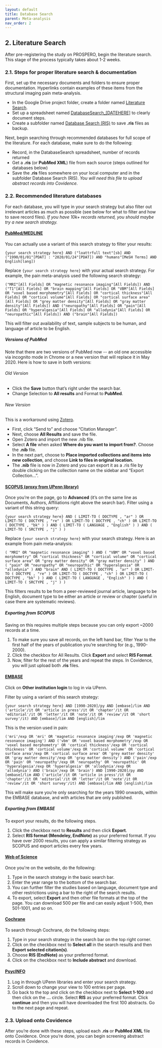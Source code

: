 ```yaml
---
layout: default
title: Database Search
parent: Meta-analysis
nav_order: 2
---
```


## 2. Literature Search
After pre-registering the study on PROSPERO, begin the literature search. This stage of the process typically takes about 1-2 weeks.

### 2.1. Steps for proper literature search & documentation
First, set up the necessary documents and folders to ensure proper documentation. Hyperlinks contain examples of these items from the structural imaging pain meta-analysis.
* In the Google Drive project folder, create a folder named [Literature Search](https://drive.google.com/drive/folders/1n1YZ9BZtv2tSgcLJ7nxbPDot3edv32qR?usp=sharing).
* Set up a spreadsheet named [DatabaseSearch_[DATEHERE]](https://drive.google.com/open?id=1dZvsAdXGOQoFJGLC5N_EEsKJIXE4nNBB-dtgCeKqik8) to clearly document steps.
* Create a subfolder named [Database Search (RIS)](https://drive.google.com/open?id=1eRSWhYCCc6huxQre2lvTy99p5rRCmaZG) to save **.ris** files as backup.

Next, begin searching through recommended databases for full scope of the literature. For each database, make sure to do the following:
* Record, in the DatabaseSearch spreadsheet, number of records returned
* Get a **.ris** (or **PubMed XML**)  file from each source (steps outlined for databases below)
* Save the **.ris** files somewhere on your local computer and in the subfolder Database Search (RIS). *You will need this file to upload abstract records into Covidence.*

### 2.2. Recommended literature databases
For each database, you will type in your search strategy but also filter out irrelevant articles as much as possible (see below for what to filter and how to save record files). *If you have 10k+ records returned, you should maybe try a new search strategy.*

#### [PubMed/MEDLINE](https://pubmed.ncbi.nlm.nih.gov)
You can actually use a variant of this search strategy to filter your results:
```
{your search strategy here} AND ("loattrfull text"[sb] AND ("1990/01/01"[PDAT] : "2020/01/24"[PDAT]) AND "humans"[MeSH Terms] AND English[lang])
```

Replace `{your search strategy here}` with your actual search strategy. For example, the pain meta-analysis used the following search strategy:

```
("MRI"[All Fields] OR "magnetic resonance imaging"[All Fields]) AND ("T1"[All Fields] OR "brain mapping"[All Fields] OR "VBM"[All Fields] OR "voxel based morphometry"[All Fields] OR "cortical thickness"[All Fields] OR "cortical volume"[All Fields] OR "cortical surface area"[All Fields] OR "grey matter density"[All Fields] OR "gray matter density"[All Fields]) AND ("neuropathy"[All Fields] OR "pain"[All Fields] OR "hyperalgesia"[All Fields] OR "allodynia"[All Fields] OR "neuropathic"[All Fields]) AND ("brain"[All Fields])
```
This will filter out availability of text, sample subjects to be human, and language of article to be English.

##### Versions of PubMed

Note that there are two versions of PubMed now -- an old one accessible via incognito mode in Chrome or a new version that will replace it in May 2020. Here is how to save in both versions:

###### Old Version
* Click the **Save** button that’s right under the search bar.
* Change Selection to **All results** and Format to **PubMed**.

###### New Version
This is a workaround using [Zotero](https://zotero.org).
* First, click “Send to” and choose “Citation Manager”.
* Next, choose **All Results** and save the file.
* Open Zotero and import the new .nib file.
* Select **A file** when asked **Where do you want to import from?**. Choose the **.nib** file.
* In the next part, choose to **Place imported collections and items into new collection**, and choose **Link to files in original location.**
* The **.nib** file is now in Zotero and you can export it as a .ris file by double clicking on the collection name on the sidebar and “Export Collection…”.



#### [SCOPUS (proxy from UPenn library)](https://www-scopus-com.proxy.library.upenn.edu/)

Once you’re on the page, go to **Advanced** (it’s on the same line as Documents, Authors, Affiliations right above the search bar).
Filter using a variant of this string query:

```
{your search strategy here} AND ( LIMIT-TO ( DOCTYPE , "ar" ) OR LIMIT-TO ( DOCTYPE , "re" ) OR LIMIT-TO ( DOCTYPE , "ch" ) OR LIMIT-TO ( DOCTYPE , "bk" ) ) AND ( LIMIT-TO ( LANGUAGE , "English" ) ) AND ( LIMIT-TO ( SRCTYPE , "j" ) )
```

Replace `{your search strategy here}` with your search strategy. Here is an example from pain meta-analysis:

```
( "MRI" OR "magnetic resonance imaging" ) AND ( "VBM" OR "voxel based morphometry" OR "cortical thickness" OR "cortical volume" OR "cortical surface area" OR "grey matter density" OR "gray matter density" ) AND ( "pain" OR "neuropathy" OR "neuropathic" OR "hyperalgesia" OR "allodynia" ) AND "brain" AND ( LIMIT-TO ( DOCTYPE , "ar" ) OR LIMIT-TO ( DOCTYPE , "re" ) OR LIMIT-TO ( DOCTYPE , "ch" ) OR LIMIT-TO ( DOCTYPE , "bk" ) ) AND ( LIMIT-TO ( LANGUAGE , "English" ) ) AND ( LIMIT-TO ( SRCTYPE , "j" ) )
```
This filters results to be from a peer-reviewed journal article, language to be English, document type to be either an article or review or chapter (useful in case there are systematic reviews).

##### Exporting from SCOPUS

Saving on this requires multiple steps because you can only export ~2000 records at a time.

1. To make sure you save all records, on the left hand bar, filter Year to the first half of the years of publication you’re searching for (e.g., 1990-2000).
2. Click the checkbox for All Results. Click **Export** and select **RIS Format**.
3. Now, filter for the rest of the years and repeat the steps. In Covidence, you will just upload both **.ris** files.


#### [EMBASE](https://www.embase.com)

Click on **Other institution login** to log in via UPenn.

Filter by using a variant of this search strategy:
```
{your search strategy here} AND [1990-2020]/py AND [embase]/lim AND ('article'/it OR 'article in press'/it OR 'chapter'/it OR 'editorial'/it OR 'letter'/it OR 'note'/it OR 'review'/it OR 'short survey'/it) AND [embase]/lim AND [english]/lim
```

This is the version used in pain:

```
('mri'/exp OR 'mri' OR 'magnetic resonance imaging'/exp OR 'magnetic resonance imaging') AND ('vbm' OR 'voxel based morphometry'/exp OR 'voxel based morphometry' OR 'cortical thickness'/exp OR 'cortical thickness' OR 'cortical volume'/exp OR 'cortical volume' OR 'cortical surface area'/exp OR 'cortical surface area' OR 'grey matter density' OR 'gray matter density'/exp OR 'gray matter density') AND ('pain'/exp OR 'pain' OR 'neuropathy'/exp OR 'neuropathy' OR 'neuropathic' OR 'hyperalgesia'/exp OR 'hyperalgesia' OR 'allodynia'/exp OR 'allodynia') AND ('brain'/exp OR 'brain') AND [1990-2020]/py AND [embase]/lim AND ('article'/it OR 'article in press'/it OR 'chapter'/it OR 'editorial'/it OR 'letter'/it OR 'note'/it OR 'review'/it OR 'short survey'/it) AND [embase]/lim AND [english]/lim
```
This will make sure you’re only searching for the years 1990 onwards, within the EMBASE database, and with articles that are only published.

##### Exporting from EMBASE

To export your results, do the following steps.

1. Click the checkbox next to **Results** and then click **Export**.
2. Select **RIS format (Mendeley, EndNote)** as your preferred format. If you have over 2000 results, you can apply a similar filtering strategy as SCOPUS and export articles every few years.


#### [Web of Science](https://www.webofknowledge.com)

Once you're on the website, do the following:
1. Type in the search strategy in the basic search bar.
2. Enter the year range to the bottom of the search bar.
3. You can further filter the studies based on language, document type and other restrictions using a bar to the right of the search results.
4. To export, select **Export** and then other file formats at the top of the page. You can download 500 per file and can easily adjust 1-500, then 501-1001, and so on.

#### [Cochrane](https://www.cochranelibrary.com)

To search through Cochrane, do the following steps:
1. Type in your search strategy in the search bar on the top right corner.
2. Click on the checkbox next to **Select all** in the search results and then **Export selected citation(s)**.
3. Choose **RIS (EndNote)** as your preferred format.
4. Click on the checkbox next to **Include abstract** and download.

#### [PsycINFO](https://www.proquest.com/products-services/psycinfo-set-c.html)

1. Log in through UPenn libraries and enter your search strategy.
2. Scroll down to change your view to 100 entries per page.
3. Go back to the top and click on the checkbox next to **Select 1-100** and then click on the **…** circle. Select **RIS** as your preferred format. Click **continue** and then you will have downloaded the first 100 abstracts. Go to the next page and repeat.

### 2.3. Upload onto Covidence
After you’re done with these steps, upload each **.ris** or **PubMed XML** file onto Covidence. Once you’re done, you can begin screening abstract records in Covidence.
